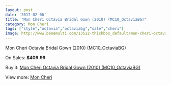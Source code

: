 ```yaml
---
layout: post
date: '2017-02-06'
title: "Mon Cheri Octavia Bridal Gown (2010) (MC10_OctaviaBG)"
category: Mon Cheri
tags: ["style","octavia","octaviabg","sale","cheri"]
image: http://www.benemulti.com/13512-thickbox_default/mon-cheri-octavia-bridal-gown-2010-mc10octaviabg.jpg
---
```

Mon Cheri Octavia Bridal Gown (2010) (MC10_OctaviaBG)

On Sales: **$409.99**
<a href="https://www.benemulti.com/en/mon-cheri/5123-mon-cheri-octavia-bridal-gown-2010-mc10octaviabg.html"><amp-img layout="responsive" width="600" height="600" src="//www.benemulti.com/13512-thickbox_default/mon-cheri-octavia-bridal-gown-2010-mc10octaviabg.jpg" alt="Mon Cheri Octavia Bridal Gown (2010) (MC10_OctaviaBG) 0" /></a>
<a href="https://www.benemulti.com/en/mon-cheri/5123-mon-cheri-octavia-bridal-gown-2010-mc10octaviabg.html"><amp-img layout="responsive" width="600" height="600" src="//www.benemulti.com/13513-thickbox_default/mon-cheri-octavia-bridal-gown-2010-mc10octaviabg.jpg" alt="Mon Cheri Octavia Bridal Gown (2010) (MC10_OctaviaBG) 1" /></a>

Buy it: [Mon Cheri Octavia Bridal Gown (2010) (MC10_OctaviaBG)](https://www.benemulti.com/en/mon-cheri/5123-mon-cheri-octavia-bridal-gown-2010-mc10octaviabg.html "Mon Cheri Octavia Bridal Gown (2010) (MC10_OctaviaBG)")

View more: [Mon Cheri](https://www.benemulti.com/en/46-mon-cheri "Mon Cheri")